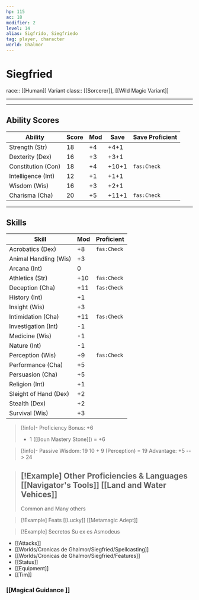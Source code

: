 ```yaml
---
hp: 115
ac: 18
modifier: 2
level: 14
alias: Sigfrido, Siegfriedo
tag: player, character
world: Ghalmor
---
```



# Siegfried
race:: [[Human]] Variant
class:: [[Sorcerer]], [[Wild Magic Variant]] 

---
---

## Ability Scores

| Ability            | Score | Mod | Save | Save Proficient |
| ------------------ | ----- | --- | ---- | --------------- |
| Strength (Str)     | 18    | +4  | +4+1   |                 |
| Dexterity (Dex)    | 16    | +3  | +3+1   |                 |
| Constitution (Con) | 18    | +4  | +10+1   | `fas:Check`     |
| Intelligence (Int) | 12    | +1   | +1+1    |                 |
| Wisdom (Wis)       | 16    | +3  | +2+1   |                 |
| Charisma (Cha)     | 20    | +5  | +11+1   | `fas:Check`     |

---
## Skills

| Skill                 | Mod | Proficient  |
| --------------------- | --- | ----------- |
| Acrobatics (Dex)      | +8  | `fas:Check` |
| Animal Handling (Wis) | +3  |             |
| Arcana (Int)          | 0  |             |
| Athletics (Str)       | +10  | `fas:Check` |
| Deception (Cha)       | +11  | `fas:Check` |
| History (Int)         | +1  |             |
| Insight (Wis)         | +3  |             |
| Intimidation (Cha)    | +11  | `fas:Check` |
| Investigation (Int)   | -1  |             |
| Medicine (Wis)        | -1  |             |
| Nature (Int)          | -1  |             |
| Perception (Wis)      | +9  | `fas:Check` |
| Performance (Cha)     | +5  |             |
| Persuasion (Cha)      | +5  |             |
| Religion (Int)        | +1  |             |
| Sleight of Hand (Dex) | +2  |             |
| Stealth (Dex)         | +2  |             |
| Survival (Wis)        | +3  |             |


>[!info]- Proficiency Bonus: +6
>  + 1 ([[Ioun Mastery Stone]]) = +6
> 
> 

>[!info]- Passive Wisdom: 19
>10 + 9 (Perception) = 19
>Advantage: +5 --> 24 

>[!Example] Other Proficiencies & Languages
> [[Navigator's Tools]]
> [[Land and Water Vehices]]
> ---
> Common and Many others


>[!Example] Feats
> [[Lucky]]
> [[Metamagic Adept]] 
> 

>[!Example] Secretos
> Su ex es Asmodeus
> 

- [[Attacks]]
- [[Worlds/Cronicas de Ghalmor/Siegfried/Spellcasting]]
- [[Worlds/Cronicas de Ghalmor/Siegfried/Features]]
- [[Status]]
- [[Equipment]]
- [[Tim]]



### [[Magical Guidance ]]


